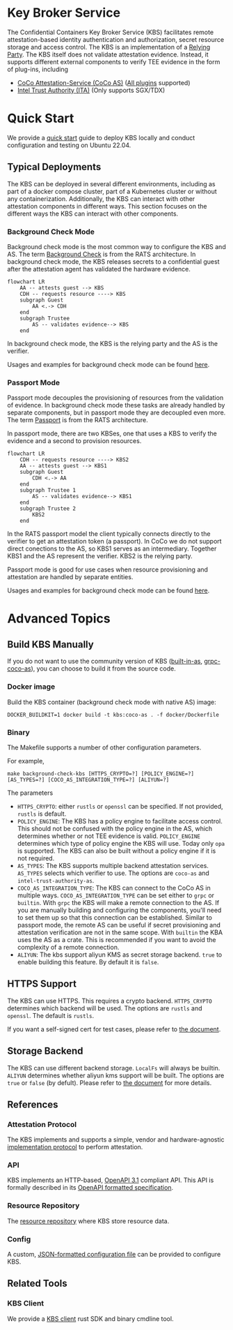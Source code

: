 # Key Broker Service

The Confidential Containers Key Broker Service (KBS) facilitates remote attestation-based identity authentication and authorization, secret resource storage and access control.
The KBS is an implementation of a [Relying Party](https://www.ietf.org/archive/id/draft-ietf-rats-architecture-22.html).
The KBS itself does not validate attestation evidence. Instead, it supports different external components to verify TEE evidence in the form of plug-ins, including
- [CoCo Attestation-Service (CoCo AS)](../attestation-service/) ([All plugins](../attestation-service/README.md#attestation-service) supported)
- [Intel Trust Authority (ITA)](src/attestation/intel_trust_authority/) (Only supports SGX/TDX)

# Quick Start

We provide a [quick start](./quickstart.md) guide to deploy KBS locally and conduct configuration and testing on Ubuntu 22.04.

## Typical Deployments

The KBS can be deployed in several different environments, including as part of a docker compose cluster, part of a Kubernetes cluster
or without any containerization. Additionally, the KBS can interact with other attestation components in different ways.
This section focuses on the different ways the KBS can interact with other components.

### Background Check Mode

Background check mode is the most common way to configure the KBS and AS.
The term [Background Check](https://www.ietf.org/archive/id/draft-ietf-rats-architecture-22.html#section-5.2) is from the RATS architecture.
In background check mode, the KBS releases secrets to a confidential guest after the attestation agent has validated the hardware evidence.

```mermaid
flowchart LR
    AA -- attests guest --> KBS
    CDH -- requests resource ----> KBS
    subgraph Guest
        AA <.-> CDH
    end
    subgraph Trustee
        AS -- validates evidence--> KBS
    end
```
In background check mode, the KBS is the relying party and the AS is the verifier.

Usages and examples for background check mode can be found [here](./quickstart.md#background-check-mode).

### Passport Mode

Passport mode decouples the provisioning of resources from the validation of evidence.
In background check mode these tasks are already handled by separate components,
but in passport mode they are decoupled even more.
The term [Passport](https://www.ietf.org/archive/id/draft-ietf-rats-architecture-22.html#section-5.1) is from the RATS architecture.

In passport mode, there are two KBSes, one that uses a KBS to verify the evidence and a second to provision resources.

```mermaid
flowchart LR
    CDH -- requests resource ----> KBS2
    AA -- attests guest --> KBS1
    subgraph Guest
        CDH <.-> AA
    end
    subgraph Trustee 1
        AS -- validates evidence--> KBS1
    end
    subgraph Trustee 2
        KBS2
    end
```

In the RATS passport model the client typically connects directly to the verifier to get an attestation token (a passport).
In CoCo we do not support direct conections to the AS, so KBS1 serves as an intermediary.
Together KBS1 and the AS represent the verifier.
KBS2 is the relying party.

Passport mode is good for use cases when resource provisioning and attestation are handled by separate entities.

Usages and examples for background check mode can be found [here](./quickstart.md#passport-mode).

# Advanced Topics

## Build KBS Manually

If you do not want to use the community version of KBS ([built-in-as](https://github.com/confidential-containers/trustee/pkgs/container/staged-images%2Fkbs), [grpc-coco-as](https://github.com/confidential-containers/trustee/pkgs/container/staged-images%2Fkbs-grpc-as)), you can choose to build it from the source code.

### Docker image

Build the KBS container (background check mode with native AS) image:

```shell
DOCKER_BUILDKIT=1 docker build -t kbs:coco-as . -f docker/Dockerfile
```

### Binary

The Makefile supports a number of other configuration parameters.

For example,
```shell
make background-check-kbs [HTTPS_CRYPTO=?] [POLICY_ENGINE=?] [AS_TYPES=?] [COCO_AS_INTEGRATION_TYPE=?] [ALIYUN=?]
```

The parameters
- `HTTPS_CRYPTO`: either `rustls` or `openssl` can be specified. If not provided, `rustls` is default.
- `POLICY_ENGINE`: The KBS has a policy engine to facilitate access control. This should not be confused with the policy engine in the AS, which determines whether or not TEE evidence is valid. `POLICY_ENGINE` determines which type of policy engine the KBS will use. Today only `opa` is supported. The KBS can also be built without a policy engine
if it is not required.
- `AS_TYPES`: The KBS supports multiple backend attestation services. `AS_TYPES` selects which verifier to use. The options are `coco-as` and `intel-trust-authority-as`.
- `COCO_AS_INTEGRATION_TYPE`:  The KBS can connect to the CoCo AS in multiple ways. `COCO_AS_INTEGRATION_TYPE` can be set either to `grpc` or `builtin`. With `grpc` the KBS will make a remote connection to the AS. If you are manually building and configuring the components, you'll need to set them up so that this connection can be established. Similar to passport mode, the remote AS can be useful if secret provisioning and attestation verification are not in the same scope. With `builtin` the KBA uses the AS as a crate. This is recommended if you want to avoid the complexity of a remote connection.
- `ALIYUN`: The kbs support aliyun KMS as secret storage backend. `true` to enable building this feature. By default it is `false`.
## HTTPS Support

The KBS can use HTTPS. This requires a crypto backend.
`HTTPS_CRYPTO` determines which backend will be used.
The options are `rustls` and `openssl`. The default is `rustls`.

If you want a self-signed cert for test cases, please refer to [the document](docs/self-signed-https.md).

## Storage Backend

The KBS can use different backend storage. `LocalFs` will always be builtin.
`ALIYUN` determines whether aliyun kms support will be built. The options
are `true` or `false` (by defult). Please refer to [the document](docs/config.md#repository-configuration)
for more details.

## References

### Attestation Protocol
The KBS implements and supports a simple, vendor and hardware-agnostic
[implementation protocol](./docs/kbs_attestation_protocol.md) to perform attestation.

### API
KBS implements an HTTP-based, [OpenAPI 3.1](https://spec.openapis.org/oas/v3.1.0) compliant API.
This API is formally described in its [OpenAPI formatted specification](./docs/kbs.yaml).

### Resource Repository
The [resource repository](./docs/resource_repository.md) where KBS store resource data.

### Config
A custom, [JSON-formatted configuration file](./docs/config.md) can be provided to configure KBS.

## Related Tools

### KBS Client
We provide a [KBS client](../tools/kbs-client//README.md) rust SDK and binary cmdline tool.
